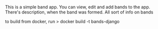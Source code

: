 This is a simple band app. You can view, edit and add bands to the app.
There's description, when the band was formed. All sort of info on bands

to build from docker, run > docker build -t bands-django